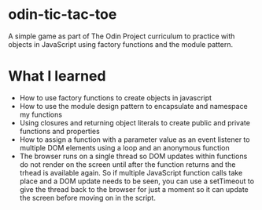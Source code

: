 # odin-tic-tac-toe
A simple game as part of The Odin Project curriculum to practice with objects in JavaScript using factory functions and the module pattern. 


# What I learned
- How to use factory functions to create objects in javascript
- How to use the module design pattern to encapsulate and namespace my functions
- Using closures and returning object literals to create public and private functions and properties
- How to assign a function with a parameter value as an event listener to multiple DOM elements using a loop and an anonymous function
- The browser runs on a single thread so DOM updates within functions do not render on the screen until after the function returns and the trhead is available again. So if multiple JavaScript function calls take place and a DOM update needs to be seen, you can use a setTimeout to give the thread back to the browser for just a moment so it can update the screen before moving on in the script.